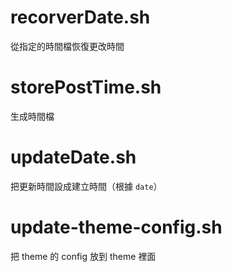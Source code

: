 # recorverDate.sh
從指定的時間檔恢復更改時間
# storePostTime.sh
生成時間檔
# updateDate.sh
把更新時間設成建立時間（根據 `date`）
# update-theme-config.sh
把 theme 的 config 放到 theme 裡面
